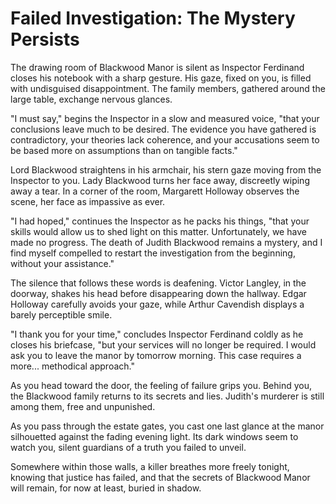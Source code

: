 # Failed Investigation: The Mystery Persists

The drawing room of Blackwood Manor is silent as Inspector Ferdinand closes his notebook with a sharp gesture. His gaze, fixed on you, is filled with undisguised disappointment. The family members, gathered around the large table, exchange nervous glances.

"I must say," begins the Inspector in a slow and measured voice, "that your conclusions leave much to be desired. The evidence you have gathered is contradictory, your theories lack coherence, and your accusations seem to be based more on assumptions than on tangible facts."

Lord Blackwood straightens in his armchair, his stern gaze moving from the Inspector to you. Lady Blackwood turns her face away, discreetly wiping away a tear. In a corner of the room, Margarett Holloway observes the scene, her face as impassive as ever.

"I had hoped," continues the Inspector as he packs his things, "that your skills would allow us to shed light on this matter. Unfortunately, we have made no progress. The death of Judith Blackwood remains a mystery, and I find myself compelled to restart the investigation from the beginning, without your assistance."

The silence that follows these words is deafening. Victor Langley, in the doorway, shakes his head before disappearing down the hallway. Edgar Holloway carefully avoids your gaze, while Arthur Cavendish displays a barely perceptible smile.

"I thank you for your time," concludes Inspector Ferdinand coldly as he closes his briefcase, "but your services will no longer be required. I would ask you to leave the manor by tomorrow morning. This case requires a more... methodical approach."

As you head toward the door, the feeling of failure grips you. Behind you, the Blackwood family returns to its secrets and lies. Judith's murderer is still among them, free and unpunished.

As you pass through the estate gates, you cast one last glance at the manor silhouetted against the fading evening light. Its dark windows seem to watch you, silent guardians of a truth you failed to unveil.

Somewhere within those walls, a killer breathes more freely tonight, knowing that justice has failed, and that the secrets of Blackwood Manor will remain, for now at least, buried in shadow.
